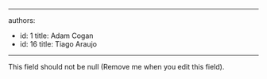 

---
authors:
  - id: 1
    title: Adam Cogan
  - id: 16
    title: Tiago Araujo
---




<span class='intro'> This field should not be null (Remove me when you edit this field). </span>




